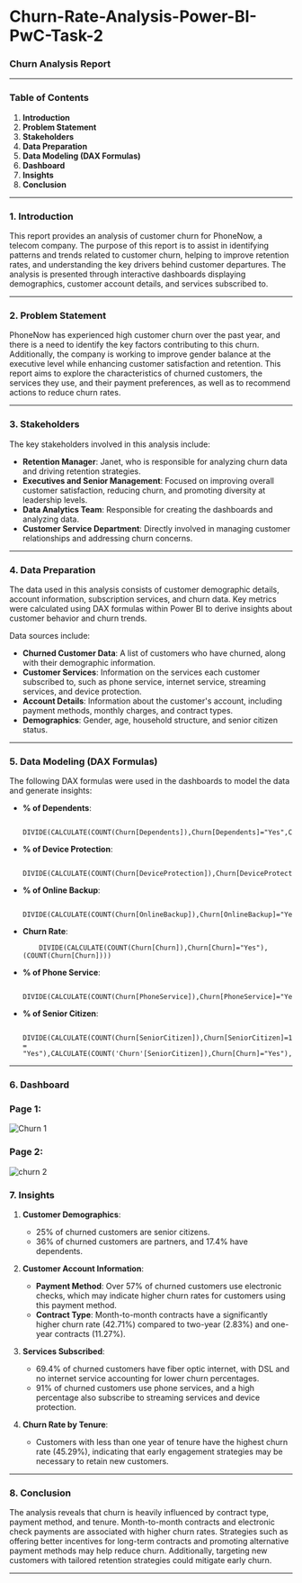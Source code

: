 # Churn-Rate-Analysis-Power-BI-PwC-Task-2

### **Churn Analysis Report**

---

### **Table of Contents**
1. **Introduction**
2. **Problem Statement**
3. **Stakeholders**
4. **Data Preparation**
5. **Data Modeling (DAX Formulas)**
6. **Dashboard**
7. **Insights**
8. **Conclusion**

---

### **1. Introduction**
This report provides an analysis of customer churn for PhoneNow, a telecom company. The purpose of this report is to assist in identifying patterns and trends related to customer churn, helping to improve retention rates, and understanding the key drivers behind customer departures. The analysis is presented through interactive dashboards displaying demographics, customer account details, and services subscribed to.

---

### **2. Problem Statement**
PhoneNow has experienced high customer churn over the past year, and there is a need to identify the key factors contributing to this churn. Additionally, the company is working to improve gender balance at the executive level while enhancing customer satisfaction and retention. This report aims to explore the characteristics of churned customers, the services they use, and their payment preferences, as well as to recommend actions to reduce churn rates.

---

### **3. Stakeholders**
The key stakeholders involved in this analysis include:
- **Retention Manager**: Janet, who is responsible for analyzing churn data and driving retention strategies.
- **Executives and Senior Management**: Focused on improving overall customer satisfaction, reducing churn, and promoting diversity at leadership levels.
- **Data Analytics Team**: Responsible for creating the dashboards and analyzing data.
- **Customer Service Department**: Directly involved in managing customer relationships and addressing churn concerns.

---

### **4. Data Preparation**
The data used in this analysis consists of customer demographic details, account information, subscription services, and churn data. Key metrics were calculated using DAX formulas within Power BI to derive insights about customer behavior and churn trends.

Data sources include:
- **Churned Customer Data**: A list of customers who have churned, along with their demographic information.
- **Customer Services**: Information on the services each customer subscribed to, such as phone service, internet service, streaming services, and device protection.
- **Account Details**: Information about the customer's account, including payment methods, monthly charges, and contract types.
- **Demographics**: Gender, age, household structure, and senior citizen status.

---

### **5. Data Modeling (DAX Formulas)**

The following DAX formulas were used in the dashboards to model the data and generate insights:

- **% of Dependents**:
  
          DIVIDE(CALCULATE(COUNT(Churn[Dependents]),Churn[Dependents]="Yes",Churn[Churn]="Yes"),CALCULATE(COUNT(Churn[Dependents]),Churn[Churn]="Yes"),0)
  
- **% of Device Protection**:  

           DIVIDE(CALCULATE(COUNT(Churn[DeviceProtection]),Churn[DeviceProtection]="Yes",Churn[Churn]="Yes"),CALCULATE(COUNT(Churn[DeviceProtection]),Churn[Churn]="Yes"),0)
  
- **% of Online Backup**:  

           DIVIDE(CALCULATE(COUNT(Churn[OnlineBackup]),Churn[OnlineBackup]="Yes",Churn[Churn]="Yes"),CALCULATE(COUNT(Churn[OnlineBackup]),Churn[Churn]="Yes"),0)

- **Churn Rate**:  

          DIVIDE(CALCULATE(COUNT(Churn[Churn]),Churn[Churn]="Yes"),(COUNT(Churn[Churn])))

- **% of Phone Service**:  

           DIVIDE(CALCULATE(COUNT(Churn[PhoneService]),Churn[PhoneService]="Yes",Churn[Churn]="Yes"),CALCULATE(COUNT(Churn[PhoneService]),Churn[Churn]="Yes"),0)

- **% of Senior Citizen**:  

           DIVIDE(CALCULATE(COUNT(Churn[SeniorCitizen]),Churn[SeniorCitizen]=1,'Churn'[Churn] = "Yes"),CALCULATE(COUNT('Churn'[SeniorCitizen]),Churn[Churn]="Yes"),0)

---

### **6. Dashboard** ### 

   ### Page 1: 
   ![Churn 1](https://github.com/user-attachments/assets/4e9f49e9-a5c7-494e-ad2e-316bc8e974d5)
   
   ### Page 2: 
   ![churn 2](https://github.com/user-attachments/assets/6bca6dee-b3eb-4321-bfbf-a58eca5accaa)

### **7. Insights**

1. **Customer Demographics**:
   - 25% of churned customers are senior citizens.
   - 36% of churned customers are partners, and 17.4% have dependents.

2. **Customer Account Information**:
   - **Payment Method**: Over 57% of churned customers use electronic checks, which may indicate higher churn rates for customers using this payment method.
   - **Contract Type**: Month-to-month contracts have a significantly higher churn rate (42.71%) compared to two-year (2.83%) and one-year contracts (11.27%).

3. **Services Subscribed**:
   - 69.4% of churned customers have fiber optic internet, with DSL and no internet service accounting for lower churn percentages.
   - 91% of churned customers use phone services, and a high percentage also subscribe to streaming services and device protection.

4. **Churn Rate by Tenure**:
   - Customers with less than one year of tenure have the highest churn rate (45.29%), indicating that early engagement strategies may be necessary to retain new customers.

---

### **8. Conclusion**
The analysis reveals that churn is heavily influenced by contract type, payment method, and tenure. Month-to-month contracts and electronic check payments are associated with higher churn rates. Strategies such as offering better incentives for long-term contracts and promoting alternative payment methods may help reduce churn. Additionally, targeting new customers with tailored retention strategies could mitigate early churn.

---
